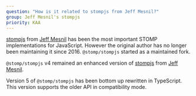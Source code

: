 ```yaml
---
question: "How is it related to stompjs from Jeff Mesnil?"
group: Jeff Mesnil's stompjs
priority: KAA
---
```


[stompjs](https://www.npmjs.com/package/stompjs) 
from [Jeff Mesnil](http://jmesnil.net/) has been the most important
STOMP implementations for JavaScript.
However the original author has no longer been maintaining it since 2016.
`@stomp/stompjs` started as a maintained fork.
 
`@stomp/stompjs` v4 remained an enhanced version of 
[stompjs](https://www.npmjs.com/package/stompjs) 
from [Jeff Mesnil](http://jmesnil.net/).

Version 5 of `@stomp/stompjs` has been bottom up rewritten in TypeScript.
This version supports the older API in compatibility mode.
